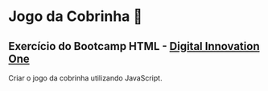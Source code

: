 # **Jogo da Cobrinha** :snake:

## Exercício do Bootcamp HTML - <a href="https://digitalinnovation.one/" target="_blank">Digital Innovation One</a>

Criar o jogo da cobrinha utilizando JavaScript.



